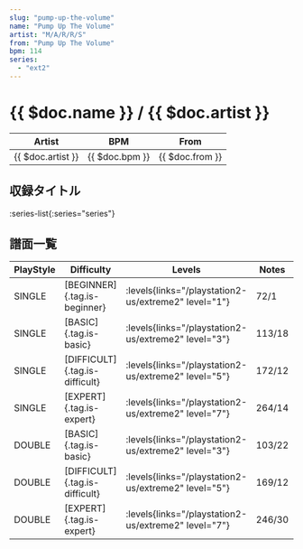 ```yaml
---
slug: "pump-up-the-volume"
name: "Pump Up The Volume"
artist: "M/A/R/R/S"
from: "Pump Up The Volume"
bpm: 114
series:
  - "ext2"
---
```


# {{ $doc.name }} / {{ $doc.artist }}

|Artist|BPM|From|
|------|---|----|
|{{ $doc.artist }}|{{ $doc.bpm }}|{{ $doc.from }}|

## 収録タイトル

:series-list{:series="series"}

## 譜面一覧

|PlayStyle|Difficulty|Levels|Notes|Movie|
|---------|----------|------|-----|-----|
|SINGLE|[BEGINNER]{.tag.is-beginner}| :levels{links="/playstation2-us/extreme2" level="1"}|72/1||
|SINGLE|[BASIC]{.tag.is-basic}| :levels{links="/playstation2-us/extreme2" level="3"}|113/18||
|SINGLE|[DIFFICULT]{.tag.is-difficult}| :levels{links="/playstation2-us/extreme2" level="5"}|172/12||
|SINGLE|[EXPERT]{.tag.is-expert}| :levels{links="/playstation2-us/extreme2" level="7"}|264/14||
|DOUBLE|[BASIC]{.tag.is-basic}| :levels{links="/playstation2-us/extreme2" level="3"}|103/22||
|DOUBLE|[DIFFICULT]{.tag.is-difficult}| :levels{links="/playstation2-us/extreme2" level="5"}|169/12||
|DOUBLE|[EXPERT]{.tag.is-expert}| :levels{links="/playstation2-us/extreme2" level="7"}|246/30||

